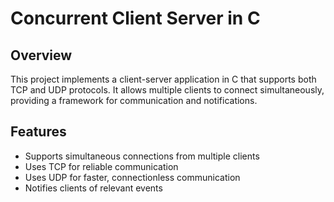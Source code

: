 # Concurrent Client Server in C

## Overview

This project implements a client-server application in C that supports both TCP and UDP protocols. It allows multiple clients to connect simultaneously, providing a framework for communication and notifications.

## Features

- Supports simultaneous connections from multiple clients
- Uses TCP for reliable communication
- Uses UDP for faster, connectionless communication
- Notifies clients of relevant events

